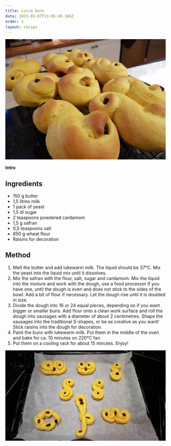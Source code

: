 ```yaml
---
title: Lucia buns
date: 2023-02-07T13:05:49.166Z
order: 5
layout: recipe
---
```

![](../uploads/329858308_920890952431910_8125871654744726509_n.jpg)

**Intro**

## **Ingredients**

* 150 g butter
* 1,5 litres milk
* 1 pack of yeast
* 1,5 dl sugar
* 2 teaspoons powdered cardamom
* 1,5 g safran 
* 0,5 teaspoons salt
* 850 g wheat flour
* Raisins for decoration



## Method

1. Melt the butter and add lukewarm milk. The liquid should be 37℃. Mix the yeast into the liquid mix until it dissolves. 
2. Mix the safran with the flour, salt, sugar and cardamom. Mix the liquid into the mixture and work with the dough, use a food processor if you have one, until the dough is even and does not stick to the sides of the bowl. Add a bit of flour if necessary. Let the dough rise until it is doubled in size. 
3. Divide the dough into 16 or 24 equal pieces, depending on if you want bigger or smaller buns. Add flour onto a clean work surface and roll the dough into sausages with a diameter of about 2 centimetres. Shape the sausages into the traditional S-shapes, or be as creative as you want! Stick raisins into the dough for decoration. 
4. Paint the buns with lukewarm milk. Put them in the middle of the oven and bake for ca. 10 minutes on 220℃ fan. 
5. Put them on a cooling rack for about 15 minutes. Enjoy!

![](../uploads/328875161_716324039950652_3087896517866004303_n.jpg)